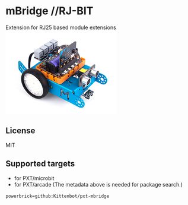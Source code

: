 # mBridge //RJ-BIT

Extension for RJ25 based module extensions
![](icon.png)

## License

MIT

## Supported targets

* for PXT/microbit
* for PXT/arcade
(The metadata above is needed for package search.)

```package
powerbrick=github:Kittenbot/pxt-mbridge
```
